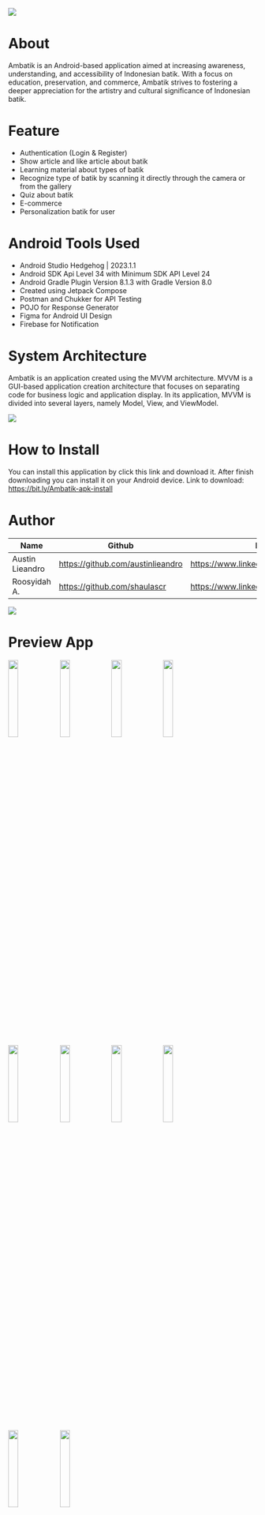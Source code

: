 <p>
  <img src="https://github.com/austinlieandro/Ambatik/blob/master/asset/Thumbnail.jpg"/>
</p>

# About
Ambatik is an Android-based application aimed at increasing awareness, understanding, and accessibility of Indonesian batik. With a focus on education, preservation, and commerce, Ambatik strives to fostering a deeper appreciation for the artistry and cultural significance of Indonesian batik.

# Feature
- Authentication (Login & Register)
- Show article and like article about batik
- Learning material about types of batik
- Recognize type of batik by scanning it directly through the camera or from the gallery
- Quiz about batik
- E-commerce
- Personalization batik for user

# Android Tools Used
- Android Studio Hedgehog | 2023.1.1
- Android SDK Api Level 34 with Minimum SDK API Level 24
- Android Gradle Plugin Version 8.1.3 with Gradle Version 8.0
- Created using Jetpack Compose
- Postman and Chukker for API Testing
- POJO for Response Generator
- Figma for Android UI Design
- Firebase for Notification

# System Architecture
Ambatik is an application created using the MVVM architecture. MVVM is a GUI-based application creation architecture that focuses on separating code for business logic and application display. In its application, MVVM is divided into several layers, namely Model, View, and ViewModel.
<p>
  <img src="https://miro.medium.com/v2/resize:fit:1400/1*BqFy9rd2_hCtOeHgUY72gg.png" />
</p>

# How to Install
You can install this application by click this link and download it. After finish downloading you can install it on your Android device. Link to download: https://bit.ly/Ambatik-apk-install

# Author
| Name | Github | Linkedin
| --- | --- | --- |
| Austin Lieandro | https://github.com/austinlieandro | https://www.linkedin.com/in/austinlieandro/
| Roosyidah A. | https://github.com/shaulascr | https://www.linkedin.com/in/ralyar/
<a href="https://github.com/austinlieandro/Ambatik/graphs/contributors">
  <img src="https://contrib.rocks/image?repo=austinlieandro/Ambatik" />
</a>

# Preview App
<p>
  <img src="https://github.com/austinlieandro/Ambatik/blob/master/asset/1.jpg" width="20%"/>
  <img src="https://github.com/austinlieandro/Ambatik/blob/master/asset/2.jpg" width="20%"/>
  <img src="https://github.com/austinlieandro/Ambatik/blob/master/asset/3.jpg" width="20%"/>
  <img src="https://github.com/austinlieandro/Ambatik/blob/master/asset/4.jpg" width="20%"/>
  <img src="https://github.com/austinlieandro/Ambatik/blob/master/asset/5.jpg" width="20%"/>
  <img src="https://github.com/austinlieandro/Ambatik/blob/master/asset/6.jpg" width="20%"/>
  <img src="https://github.com/austinlieandro/Ambatik/blob/master/asset/7.jpg" width="20%"/>
  <img src="https://github.com/austinlieandro/Ambatik/blob/master/asset/8.jpg" width="20%"/>
  <img src="https://github.com/austinlieandro/Ambatik/blob/master/asset/9.jpg" width="20%"/>
  <img src="https://github.com/austinlieandro/Ambatik/blob/master/asset/10.jpg" width="20%"/>
</p>
